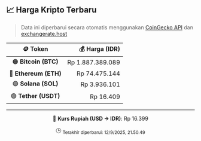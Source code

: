 

<!-- HARGA_KRIPTO -->
## 📈 Harga Kripto Terbaru

> Data ini diperbarui secara otomatis menggunakan [CoinGecko API](https://www.coingecko.com/) dan [exchangerate.host](https://exchangerate.host/)

<div align="center">

| 🪙 Token | 💰 Harga (IDR) |
|:------:|---------------:|
| 🟠 **Bitcoin (BTC)**   | Rp 1.887.389.089 |
| 🔵 **Ethereum (ETH)**  | Rp 74.475.144 |
| 🟣 **Solana (SOL)**    | Rp 3.936.101 |
| 🟢 **Tether (USDT)**   | Rp 16.409 |

---

💱 **Kurs Rupiah (USD → IDR)**: Rp 16.399

🕒 <sub>Terakhir diperbarui: 12/9/2025, 21.50.49</sub>

</div>
<!-- /HARGA_KRIPTO -->